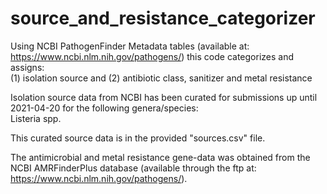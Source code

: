 # source_and_resistance_categorizer
Using NCBI PathogenFinder Metadata tables (available at: https://www.ncbi.nlm.nih.gov/pathogens/)
this code categorizes and assigns:\
(1) isolation source and (2) antibiotic class, sanitizer and metal resistance

Isolation source data from NCBI has been curated for submissions up until 2021-04-20 for the following genera/species:\
	Listeria spp.

This curated source data is in the provided "sources.csv" file.

The antimicrobial and metal resistance gene-data was obtained from the NCBI AMRFinderPlus database (available through the ftp at: https://www.ncbi.nlm.nih.gov/pathogens/).
